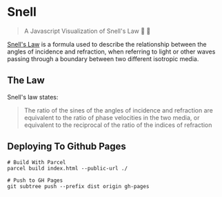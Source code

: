 # Snell

> A Javascript Visualization of Snell's Law 📓 🔦

[Snell's Law](https://en.wikipedia.org/wiki/Snell's_law) is a formula used to describe the relationship
between the angles of incidence and refraction, when referring to light or other waves passing through a 
boundary between two different isotropic media.

## The Law

Snell's law states:

> The ratio of the sines of the angles of incidence and refraction are equivalent to the ratio of
> phase velocities in the two media, or equivalent to the reciprocal of the ratio of the indices of refraction

## Deploying To Github Pages

```
# Build With Parcel
parcel build index.html --public-url ./

# Push to GH Pages
git subtree push --prefix dist origin gh-pages
```